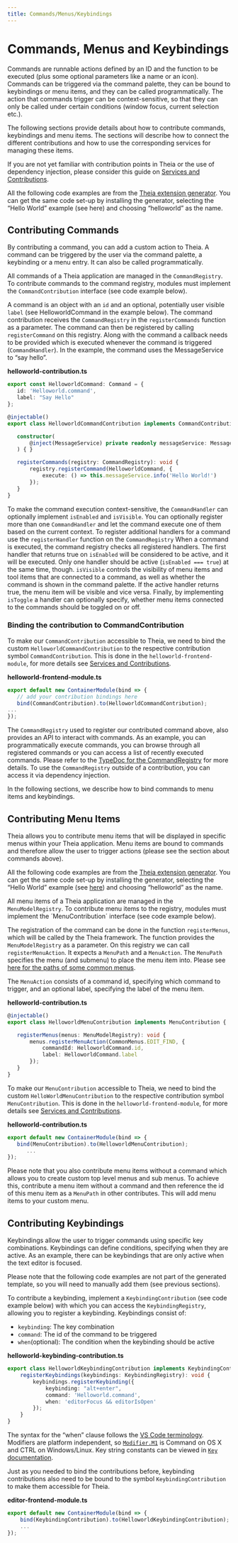 ```yaml
---
title: Commands/Menus/Keybindings
---
```


# Commands, Menus and Keybindings

Commands are runnable actions defined by an ID and the function to be executed (plus some optional parameters like a name or an icon). Commands can be triggered via the command palette, they can be bound to keybindings or menu items, and they can be called programmatically. The action that commands trigger can be context-sensitive, so that they can only be called under certain conditions (window focus, current selection etc.).

The following sections provide details about how to contribute commands, keybindings and menu items. The sections will describe how to connect the different contributions and how to use the corresponding services for managing these items.

If you are not yet familiar with contribution points in Theia or the use of dependency injection, please consider this guide on [Services and Contributions](/docs/services_and_contributions/).

All the following code examples are from the [Theia extension generator](https://github.com/eclipse-theia/generator-theia-extension). You can get the same code set-up by installing the generator, selecting the “Hello World” example (see here) and choosing “helloworld” as the name.

## Contributing Commands

By contributing a command, you can add a custom action to Theia. A command can be triggered by the user via the command palette, a keybinding or a menu entry. It can also be called programmatically.

All commands of a Theia application are managed in the `CommandRegistry`. To contribute commands to the command registry, modules must implement the `CommandContribution` interface (see code example below).

A command is an object with an `id` and an optional, potentially user visible `label` (see HelloworldCommand in the example below). The command contribution receives the `CommandRegistry` in the `registerCommands` function as a parameter. The command can then be registered by calling `registerCommand` on this registry. Along with the command a callback needs to be provided which is executed whenever the command is triggered (`CommandHandler`). In the example, the command uses the MessageService to “say hello”.

**helloworld-contribution.ts**

```typescript
export const HelloworldCommand: Command = {
   id: 'Helloworld.command',
   label: "Say Hello"
};

@injectable()
export class HelloworldCommandContribution implements CommandContribution {

   constructor(
       @inject(MessageService) private readonly messageService: MessageService,
   ) { }

   registerCommands(registry: CommandRegistry): void {
       registry.registerCommand(HelloworldCommand, {
           execute: () => this.messageService.info('Hello World!')
       });
   }
}

```

To make the command execution context-sensitive, the `CommandHandler` can optionally implement `isEnabled` and `isVisible`. You can optionally register more than one `CommandHandler` and let the command execute one of them based on the current context. To register additional handlers for a command use the `registerHandler` function on the `CommandRegistry`
When a command is executed, the command registry checks all registered handlers. The first handler that returns true on `isEnabled` will be considered to be active, and it will be executed. Only one handler should be active (`isEnabled === true`) at the same time, though. `isVisible` controls the visibility of menu items and tool items that are connected to a command, as well as whether the command is shown in the command palette.  If the active handler returns true, the menu item will be visible and vice versa.
Finally, by implementing `isToggle` a handler can optionally specify, whether menu items connected to the commands should be toggled on or off.

### Binding the contribution to CommandContribution

To make our `CommandContribution` accessible to Theia, we need to bind the custom `HelloworldCommandContribution` to the respective contribution symbol `CommandContribution`. This is done in the `helloworld-frontend-module`, for more details see [Services and Contributions](/docs/services_and_contributions/).

**helloworld-frontend-module.ts**

```typescript
export default new ContainerModule(bind => {
   // add your contribution bindings here
   bind(CommandContribution).to(HelloworldCommandContribution);
...
});
```

The `CommandRegistry` used to register our contributed command above, also provides an API to interact with commands. As an example, you can programmatically execute commands, you can browse through all registered commands or you can access a list of recently executed commands. Please refer to the [TypeDoc for the CommandRegistry](https://eclipse-theia.github.io/theia/docs/next/classes/_theia_core.common_command.CommandRegistry.html) for more details. To use the `CommandRegistry` outside of a contribution, you can access it via dependency injection.

In the following sections, we describe how to bind commands to menu items and keybindings.

## Contributing Menu Items

Theia allows you to contribute menu items that will be displayed in specific menus within your Theia application. Menu items are bound to commands and therefore allow the user to trigger actions (please see the section about commands above).

All the following code examples are from the [Theia extension generator](https://github.com/eclipse-theia/generator-theia-extension). You can get the same code set-up by installing the generator, selecting the “Hello World” example (see [here](https://github.com/eclipse-theia/generator-theia-extension)) and choosing “helloworld” as the name.

All menu items of a Theia application are managed in the `MenuModelRegistry`. To contribute menu items to the registry, modules must implement the ´MenuContribution´ interface (see code example below).

The registration of the command can be done in the function `registerMenus`, which will be called by the Theia framework. The function provides the `MenuModelRegistry` as a parameter. On this registry we can call `registerMenuAction`. It expects a `MenuPath` and a `MenuAction`. The `MenuPath` specifies the menu (and submenu) to place the menu item into. Please see [here for the paths of some common menus](https://eclipse-theia.github.io/theia/docs/next/modules/_theia_core.browser_common-frontend-contribution.CommonMenus.html).

The `MenuAction` consists of a command id, specifying which command to trigger, and an optional label, specifying the label of the menu item.

**helloworld-contribution.ts**

```typescript
@injectable()
export class HelloworldMenuContribution implements MenuContribution {

   registerMenus(menus: MenuModelRegistry): void {
       menus.registerMenuAction(CommonMenus.EDIT_FIND, {
           commandId: HelloworldCommand.id,
           label: HelloworldCommand.label
       });
   }
}
```

To make our `MenuContribution` accessible to Theia, we need to bind the custom `HelloWorldMenuContribution` to the respective contribution symbol `MenuContribution`. This is done in the `helloworld-frontend-module`, for more details see [Services and Contributions](/docs/services_and_contributions/).

**helloworld-contribution.ts**

```typescript
export default new ContainerModule(bind => {
   bind(MenuContribution).to(HelloworldMenuContribution);
      ...
});

```

Please note that you also contribute menu items without a command which allows you to create custom top level menus and sub menus. To achieve this, contribute a menu item without a command and then reference the id of this menu item as a `MenuPath` in other contributes. This will add menu items to your custom menu.

## Contributing Keybindings

Keybindings allow the user to trigger commands using specific key combinations. Keybindings can define conditions, specifying when they are active. As an example, there can be keybindings that are only active when the text editor is focused.

Please note that the following code examples are not part of the generated template, so you will need to manually add them (see previous sections).

To contribute a keybinding, implement a `KeybindingContribution` (see code example below) with which you can access the `KeybindingRegistry`, allowing you to register a keybinding. Keybindings consist of:

* `keybinding`: The key combination
* `command`: The id of the command to be triggered
* `when`(optional): The condition when the keybinding should be active

**helloworld-keybinding-contribution.ts**

```typescript
export class HelloworldKeybindingContribution implements KeybindingContribution {
    registerKeybindings(keybindings: KeybindingRegistry): void {
        keybindings.registerKeybinding({
            keybinding: "alt+enter",
            command: 'Helloworld.command',
            when: 'editorFocus && editorIsOpen'
        });
    }
}
```

The syntax for the “when” clause follows the [VS Code terminology](https://code.visualstudio.com/docs/getstarted/keybindings#_when-clause-contexts). Modifiers are platform independent, so [`Modifier.M1`](https://eclipse-theia.github.io/theia/docs/next/enums/_theia_core.common_keys.KeyModifier.html#ctrlcmd) is Command on OS X and CTRL on Windows/Linux. Key string constants can be viewed in [`Key` documentation](https://eclipse-theia.github.io/theia/docs/next/enums/_theia_core.common_keys.KeyModifier.html).

Just as you needed to bind the contributions before, keybinding contributions also need to be bound to the symbol `KeybindingContribution` to make them accessible for Theia.

**editor-frontend-module.ts**

```typescript
export default new ContainerModule(bind => {
    bind(KeybindingContribution).to(HelloworldKeybindingContribution);
    ...
});

```
